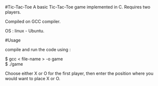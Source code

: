#Tic-Tac-Toe
A basic Tic-Tac-Toe game implemented in C. Requires two players.

Compiled on GCC compiler.

OS : linux - Ubuntu.

#Usage

compile and run the code using :

$ gcc < file-name > -o game                       
$ ./game

Choose either X or O for the first player, then enter the position where you would want to place X or O.
